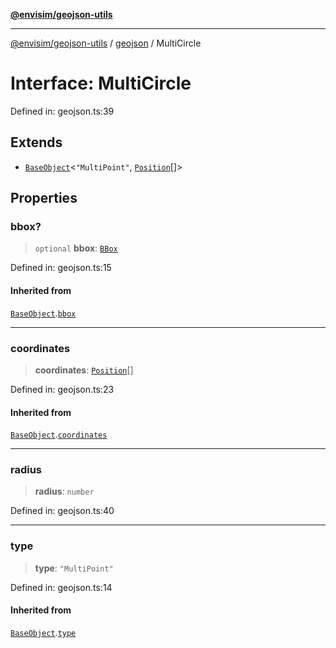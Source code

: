 [**@envisim/geojson-utils**](../../README.md)

---

[@envisim/geojson-utils]() / [geojson](../README.md) / MultiCircle

# Interface: MultiCircle

Defined in: geojson.ts:39

## Extends

- [`BaseObject`](BaseObject.md)\<`"MultiPoint"`, [`Position`](../type-aliases/Position.md)[]\>

## Properties

### bbox?

> `optional` **bbox**: [`BBox`](../type-aliases/BBox.md)

Defined in: geojson.ts:15

#### Inherited from

[`BaseObject`](BaseObject.md).[`bbox`](BaseObject.md#bbox)

---

### coordinates

> **coordinates**: [`Position`](../type-aliases/Position.md)[]

Defined in: geojson.ts:23

#### Inherited from

[`BaseObject`](BaseObject.md).[`coordinates`](BaseObject.md#coordinates)

---

### radius

> **radius**: `number`

Defined in: geojson.ts:40

---

### type

> **type**: `"MultiPoint"`

Defined in: geojson.ts:14

#### Inherited from

[`BaseObject`](BaseObject.md).[`type`](BaseObject.md#type)
